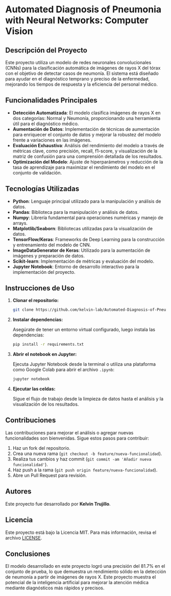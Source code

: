 # Automated Diagnosis of Pneumonia with Neural Networks: Computer Vision

## Descripción del Proyecto
Este proyecto utiliza un modelo de redes neuronales convolucionales (CNNs) para la clasificación automática de imágenes de rayos X del tórax con el objetivo de detectar casos de neumonía. El sistema está diseñado para ayudar en el diagnóstico temprano y preciso de la enfermedad, mejorando los tiempos de respuesta y la eficiencia del personal médico.

## Funcionalidades Principales
- **Detección Automatizada**: El modelo clasifica imágenes de rayos X en dos categorías: Normal y Neumonía, proporcionando una herramienta útil para el diagnóstico médico.
- **Aumentación de Datos**: Implementación de técnicas de aumentación para enriquecer el conjunto de datos y mejorar la robustez del modelo frente a variaciones en las imágenes.
- **Evaluación Exhaustiva**: Análisis del rendimiento del modelo a través de métricas clave, como precisión, recall, f1-score, y visualización de la matriz de confusión para una comprensión detallada de los resultados.
- **Optimización del Modelo**: Ajuste de hiperparámetros y reducción de la tasa de aprendizaje para maximizar el rendimiento del modelo en el conjunto de validación.

## Tecnologías Utilizadas
- **Python**: Lenguaje principal utilizado para la manipulación y análisis de datos.
- **Pandas**: Biblioteca para la manipulación y análisis de datos.
- **Numpy**: Librería fundamental para operaciones numéricas y manejo de arrays.
- **Matplotlib/Seaborn**: Bibliotecas utilizadas para la visualización de datos.
- **TensorFlow/Keras**: Frameworks de Deep Learning para la construcción y entrenamiento del modelo de CNN.
- **ImageDataGenerator de Keras**: Utilizado para la aumentación de imágenes y preparación de datos.
- **Scikit-learn**: Implementación de métricas y evaluación del modelo.
- **Jupyter Notebook**: Entorno de desarrollo interactivo para la implementación del proyecto.

## Instrucciones de Uso

1. **Clonar el repositorio:**

   ```bash
   git clone https://github.com/kelvin-lab/Automated-Diagnosis-of-Pneumonia-with-Neural-Networks-Computer-Vision.git
   ```

2. **Instalar dependencias:**

   Asegúrate de tener un entorno virtual configurado, luego instala las dependencias:

   ```bash
   pip install -r requirements.txt
   ```

3. **Abrir el notebook en Jupyter:**

   Ejecuta Jupyter Notebook desde la terminal o utiliza una plataforma como Google Colab para abrir el archivo `.ipynb`:

   ```bash
   jupyter notebook
   ```

4. **Ejecutar las celdas:**

   Sigue el flujo de trabajo desde la limpieza de datos hasta el análisis y la visualización de los resultados.

## Contribuciones
Las contribuciones para mejorar el análisis o agregar nuevas funcionalidades son bienvenidas. Sigue estos pasos para contribuir:
1. Haz un fork del repositorio.
2. Crea una nueva rama (`git checkout -b feature/nueva-funcionalidad`).
3. Realiza tus cambios y haz commit (`git commit -am 'Añadir nueva funcionalidad'`).
4. Haz push a la rama (`git push origin feature/nueva-funcionalidad`).
5. Abre un Pull Request para revisión.

## Autores
Este proyecto fue desarrollado por **Kelvin Trujillo**.

## Licencia
Este proyecto está bajo la Licencia MIT. Para más información, revisa el archivo [LICENSE](./LICENSE).

## Conclusiones

El modelo desarrollado en este proyecto logró una precisión del 81.7% en el conjunto de prueba, lo que demuestra un rendimiento sólido en la detección de neumonía a partir de imágenes de rayos X. Este proyecto muestra el potencial de la inteligencia artificial para mejorar la atención médica mediante diagnósticos más rápidos y precisos.